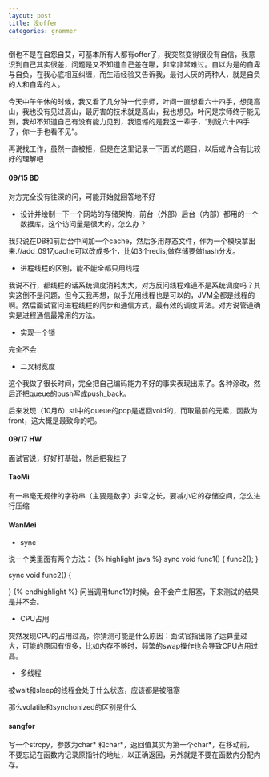 ```yaml
---
layout: post
title: 没offer
categories: grammer
---
```


倒也不是在自怨自艾，可基本所有人都有offer了，我突然变得很没有自信，我意识到自己其实很差，问题是又不知道自己差在哪，非常非常难过。自以为是的自卑与自负，在我心底相互纠缠，而生活经验又告诉我，最讨人厌的两种人，就是自负的人和自卑的人。

今天中午午休的时候，我又看了几分钟一代宗师，叶问一直想看六十四手，想见高山，我也没有见过高山，最厉害的技术就是高山，我也想见，叶问是宗师终于能见到，我却不知道自己有没有能力见到，我遗憾的是我这一辈子，“别说六十四手了，你一手也看不见”。

再说找工作，虽然一直被拒，但是在这里记录一下面试的题目，以后或许会有比较好的理解吧

#### 09/15 BD

对方完全没有往深的问，可能开始就回答地不好

* 设计并绘制一下一个网站的存储架构，前台（外部）后台（内部）都用的一个数据库，这个访问量是很大的，怎么办？

我只说在DB和前后台中间加一个cache，然后多用静态文件，作为一个模块拿出来.//add_0917,cache可以改成多个，比如3个redis,做存储要做hash分发。

* 进程线程的区别，能不能全都只用线程

我说不行，都线程的话系统调度消耗太大，对方反问线程难道不是系统调度吗？其实这倒不是问题，但今天我再想，似乎光用线程也是可以的，JVM全都是线程的啊。然后面试官问进程线程的同步和通信方式，最有效的调度算法。对方说管道确实是进程通信最常用的方法。

* 实现一个锁

完全不会

* 二叉树宽度

这个我做了很长时间，完全把自己编码能力不好的事实表现出来了。各种涂改，然后还把queue的push写成push_back。

后来发现（10月6）stl中的queue的pop是返回void的，而取最前的元素，函数为front，这大概是最致命的吧。

#### 09/17 HW

面试官说，好好打基础，然后把我挂了

#### TaoMi

有一串毫无规律的字符串（主要是数字）非常之长，要减小它的存储空间，怎么进行压缩

#### WanMei

* sync

说一个类里面有两个方法：
{% highlight java %}
sync void func1() {
	func2();
}

sync void func2() {
	
}
{% endhighlight %}
问当调用func1的时候，会不会产生阻塞，下来测试的结果是并不会。

* CPU占用

突然发现CPU的占用过高，你猜测可能是什么原因：面试官指出除了运算量过大，可能的原因有很多，比如内存不够时，频繁的swap操作也会导致CPU占用过高。

* 多线程

被wait和sleep的线程会处于什么状态，应该都是被阻塞

那么volatile和synchonized的区别是什么

#### sangfor

写一个strcpy，参数为char* 和char*，返回值其实为第一个char*，在移动前，不要忘记在函数内记录原指针的地址，以正确返回，另外就是不要在函数内分配内存。
